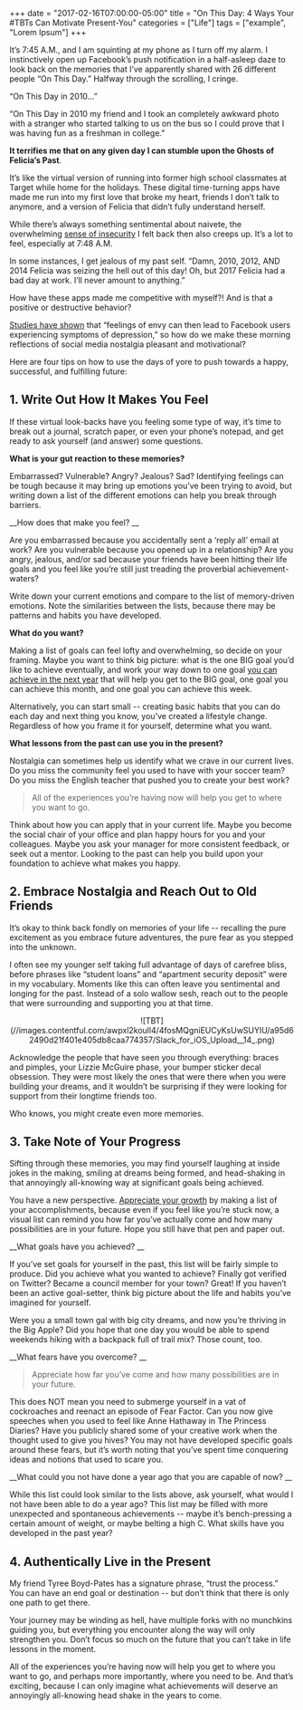 +++
  date = "2017-02-16T07:00:00-05:00"
  title = "On This Day: 4 Ways Your #TBTs  Can Motivate Present-You"
  categories = ["Life"]
  tags = ["example", "Lorem Ipsum"]
+++



<span class="dropcap">I</span>t’s 7:45 A.M., and I am squinting at my phone as I turn off my alarm. I instinctively open up Facebook’s push notification in a half-asleep daze to look back on the memories that I’ve apparently shared with 26 different people “On This Day.” Halfway through the scrolling, I cringe.

“On This Day in 2010…”

“On This Day in 2010 my friend and I took an completely awkward photo with a stranger who started talking to us on the bus so I could prove that I was having fun as a freshman in college.”

__It terrifies me that on any given day I can stumble upon the Ghosts of Felicia’s Past__. 

It’s like the virtual version of running into former high school classmates at Target while home for the holidays. These digital time-turning apps have made me run into my first love that broke my heart, friends I don’t talk to anymore, and a version of Felicia that didn’t fully understand herself. 

While there’s always something sentimental about naivete, the overwhelming [sense of insecurity](http://advice.shinetext.com/articles/3-ways-to-take-back-your-confidence/) I felt back then also creeps up. It’s a lot to feel, especially at 7:48 A.M.

In some instances, I get jealous of my past self. “Damn, 2010, 2012, AND 2014 Felicia was seizing the hell out of this day! Oh, but 2017 Felicia had a bad day at work. I’ll never amount to anything.” 

How have these apps made me competitive with myself?! And is that a positive or destructive behavior?

[Studies have shown](http://munews.missouri.edu/news-releases/2015/0203-if-facebook-use-causes-envy-depression-could-follow/) that “feelings of envy can then lead to Facebook users experiencing symptoms of depression,” so how do we make these morning reflections of social media nostalgia pleasant and motivational? 

Here are four tips on how to use the days of yore to push towards a happy, successful, and fulfilling future:

## 1. Write Out How It Makes You Feel

If these virtual look-backs have you feeling some type of way, it’s time to break out a journal, scratch paper, or even your phone’s notepad, and get ready to ask yourself (and answer) some questions. 

__What is your gut reaction to these memories?__ 

Embarrassed? Vulnerable? Angry? Jealous? Sad? Identifying feelings can be tough because it may bring up emotions you’ve been trying to avoid, but writing down a list of the different emotions can help you break through barriers.

__How does that make you feel? __

Are you embarrassed because you accidentally sent a ‘reply all’ email at work? Are you vulnerable because you opened up in a relationship? Are you angry, jealous, and/or sad because your friends have been hitting their life goals and you feel like you’re still just treading the proverbial achievement-waters? 

Write down your current emotions and compare to the list of memory-driven emotions. Note the similarities between the lists, because there may be patterns and habits you have developed. 

__What do you want?__ 

Making a list of goals can feel lofty and overwhelming, so decide on your framing. Maybe you want to think big picture: what is the one BIG goal you’d like to achieve eventually, and work your way down to one goal [you can achieve in the next year](http://advice.shinetext.com/articles/got-big-new-years-resolutions-heres-how-to-actually-reach-them/) that will help you get to the BIG goal, one goal you can achieve this month, and one goal you can achieve this week. 

Alternatively, you can start small -- creating basic habits that you can do each day and next thing you know, you’ve created a lifestyle change. Regardless of how you frame it for yourself, determine what you want.

__What lessons from the past can use you in the present?__ 

Nostalgia can sometimes help us identify what we crave in our current lives. Do you miss the community feel you used to have with your soccer team? Do you miss the English teacher that pushed you to create your best work? 

> All of the experiences you’re having now will help you get to where you want to go.

Think about how you can apply that in your current life. Maybe you become the social chair of your office and plan happy hours for you and your colleagues. Maybe you ask your manager for more consistent feedback, or seek out a mentor. Looking to the past can help you build upon your foundation to achieve what makes you happy.

## 2. Embrace Nostalgia and Reach Out to Old Friends

It’s okay to think back fondly on memories of your life -- recalling the pure excitement as you embrace future adventures, the pure fear as you stepped into the unknown. 

I often see my younger self taking full advantage of days of carefree bliss, before phrases like “student loans” and “apartment security deposit” were in my vocabulary. Moments like this can often leave you sentimental and longing for the past. Instead of a solo wallow sesh, reach out to the people that were surrounding and supporting you at that time. 

<center> ![TBT](//images.contentful.com/awpxl2koull4/4fosMQgniEUCyKsUwSUYIU/a95d62490d21f401e405db8caa774357/Slack_for_iOS_Upload__14_.png) </center>

Acknowledge the people that have seen you through everything: braces and pimples, your Lizzie McGuire phase, your bumper sticker decal obsession. They were most likely the ones that were there when you were building your dreams, and it wouldn’t be surprising if they were looking for support from their longtime friends too. 

Who knows, you might create even more memories.


## 3. Take Note of Your Progress
Sifting through these memories, you may find yourself laughing at inside jokes in the making, smiling at dreams being formed, and head-shaking in that annoyingly all-knowing way at significant goals being achieved. 

You have a new perspective. [Appreciate your growth](http://advice.shinetext.com/articles/the-big-lie-killing-your-confidence/) by making a list of your accomplishments, because even if you feel like you’re stuck now, a visual list can remind you how far you’ve actually come and how many possibilities are in your future. Hope you still have that pen and paper out.

__What goals have you achieved?
__

If you’ve set goals for yourself in the past, this list will be fairly simple to produce. Did you achieve what you wanted to achieve? Finally got verified on Twitter? Became a council member for your town? Great! If you haven’t been an active goal-setter, think big picture about the life and habits you’ve imagined for yourself. 

Were you a small town gal with big city dreams, and now you’re thriving in the Big Apple? Did you hope that one day you would be able to spend weekends hiking with a backpack full of trail mix? Those count, too. 

__What fears have you overcome?
__

> Appreciate how far you’ve come and how many possibilities are in your future.

This does NOT mean you need to submerge yourself in a vat of cockroaches and reenact an episode of Fear Factor. Can you now give speeches when you used to feel like Anne Hathaway in The Princess Diaries? Have you publicly shared some of your creative work when the thought used to give you hives? You may not have developed specific goals around these fears, but it’s worth noting that you’ve spent time conquering ideas and notions that used to scare you.

__What could you not have done a year ago that you are capable of now?
__

While this list could look similar to the lists above, ask yourself, what would I not have been able to do a year ago? This list may be filled with more unexpected and spontaneous achievements -- maybe it’s bench-pressing a certain amount of weight, or maybe belting a high C. What skills have you developed in the past year?

## 4. Authentically Live in the Present

My friend Tyree Boyd-Pates has a signature phrase, “trust the process.” You can have an end goal or destination -- but don’t think that there is only one path to get there. 

Your journey may be winding as hell, have multiple forks with no munchkins guiding you, but everything you encounter along the way will only strengthen you. Don’t focus so much on the future that you can’t take in life lessons in the moment. 

All of the experiences you’re having now will help you get to where you want to go, and perhaps more importantly, where you need to be. And that’s exciting, because I can only imagine what achievements will deserve an annoyingly all-knowing head shake in the years to come.

<div class="pubexchange_module" id="pubexchange_below_content" data-pubexchange-module-id="2323"></div>

<script>(function(w, d, s, id) {
  w.PUBX=w.PUBX || {pub: "shine_text", discover: false, lazy: true};
  var js, pjs = d.getElementsByTagName(s)[0];
  if (d.getElementById(id)) return;
  js = d.createElement(s); js.id = id; js.async = true;
  js.src = "//main.pubexchange.com/loader.min.js";
  pjs.parentNode.insertBefore(js, pjs);
}(window, document, "script", "pubexchange-jssdk"));</script>

